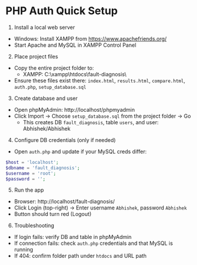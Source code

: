 # PHP Auth Quick Setup

1) Install a local web server
- Windows: Install XAMPP from https://www.apachefriends.org/
- Start Apache and MySQL in XAMPP Control Panel

2) Place project files
- Copy the entire project folder to:
  - XAMPP: C:\xampp\htdocs\fault-diagnosis\
- Ensure these files exist there: `index.html`, `results.html`, `compare.html`, `auth.php`, `setup_database.sql`

3) Create database and user
- Open phpMyAdmin: http://localhost/phpmyadmin
- Click Import → Choose `setup_database.sql` from the project folder → Go
  - This creates DB `fault_diagnosis`, table `users`, and user: Abhishek/Abhishek

4) Configure DB credentials (only if needed)
- Open `auth.php` and update if your MySQL creds differ:
```php
$host = 'localhost';
$dbname = 'fault_diagnosis';
$username = 'root';
$password = '';
```

5) Run the app
- Browser: http://localhost/fault-diagnosis/
- Click Login (top-right) → Enter username `Abhishek`, password `Abhishek`
- Button should turn red (Logout)

6) Troubleshooting
- If login fails: verify DB and table in phpMyAdmin
- If connection fails: check `auth.php` credentials and that MySQL is running
- If 404: confirm folder path under `htdocs` and URL path
